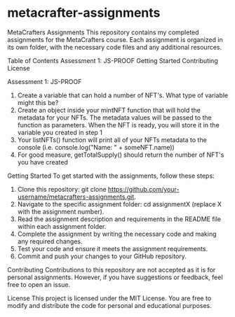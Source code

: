 # metacrafter-assignments
MetaCrafters Assignments
This repository contains my completed assignments for the MetaCrafters course. Each assignment is organized in its own folder, with the necessary code files and any additional resources.

Table of Contents 
Assessment 1: JS-PROOF 
Getting Started 
Contributing 
License

Assessment 1: JS-PROOF
1. Create a variable that can hold a number of NFT's. What type of variable might this be?
2. Create an object inside your mintNFT function that will hold the metadata for your NFTs. 
   The metadata values will be passed to the function as parameters. When the NFT is ready, 
   you will store it in the variable you created in step 1
3. Your listNFTs() function will print all of your NFTs metadata to the console (i.e. console.log("Name: " + someNFT.name))
4. For good measure, getTotalSupply() should return the number of NFT's you have created

Getting Started
To get started with the assignments, follow these steps:
1. Clone this repository: git clone https://github.com/your-username/metacrafters-assignments.git.
2. Navigate to the specific assignment folder: cd assignmentX (replace X with the assignment number).
3. Read the assignment description and requirements in the README file within each assignment folder.
4. Complete the assignment by writing the necessary code and making any required changes.
5. Test your code and ensure it meets the assignment requirements.
5. Commit and push your changes to your GitHub repository.

Contributing
Contributions to this repository are not accepted as it is for personal assignments. However, if you have suggestions or feedback, feel free to open an issue.

License
This project is licensed under the MIT License. You are free to modify and distribute the code for personal and educational purposes.
